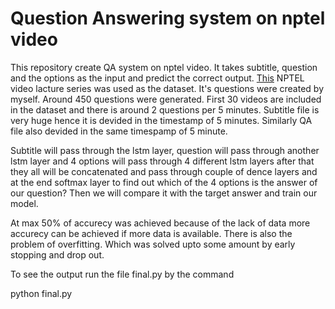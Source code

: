 # Question Answering system on nptel video

This repository create QA system on nptel video. It takes subtitle, question and the options as the input and predict the correct output.
 [This](https://www.youtube.com/playlist?list=PLYihddLF-CgYuWNL55Wg8ALkm6u8U7gps) NPTEL video lacture series was used as the dataset. It's questions were created by myself.
 Around 450 questions were generated. First 30 videos are included in the dataset and there is around 2 questions per 5 minutes.
 Subtitle file is very huge hence it is devided in the timestamp of 5 minutes. Similarly QA file also devided in the same timespamp of 5 minute.
 
 Subtitle will pass through the lstm layer, question will pass through another lstm layer and 4 options will pass through 4 different lstm layers
 after that they all will be concatenated and pass through couple of dence layers and at the end softmax layer to find out which of the 4 options
 is the answer of our question? Then we will compare it with the target answer and train our model.
 
 At max 50% of accurecy was achieved because of the lack of data more accurecy can be achieved if more data is available. There is also the problem of overfitting.
 Which was solved upto some amount by early stopping and drop out.
 
 To see the output run the file final.py by the command 
 
 python final.py
